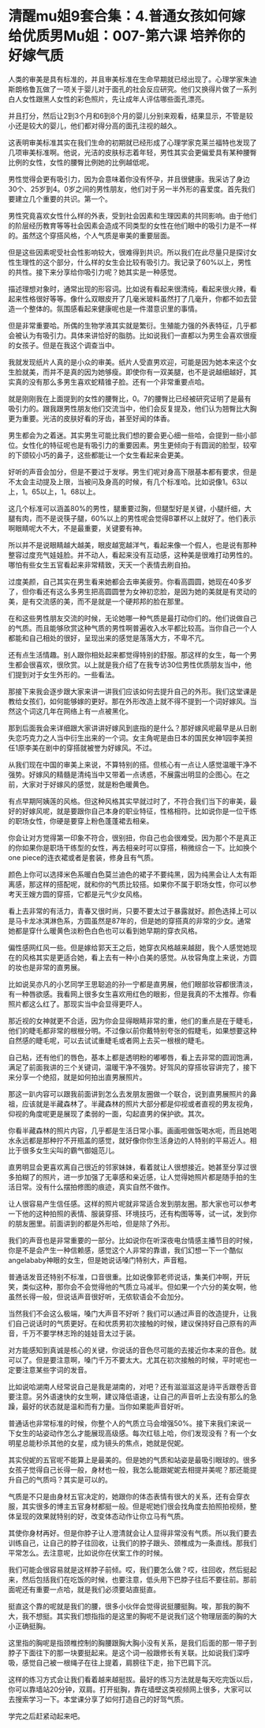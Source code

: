 # 清醒mu姐9套合集：4.普通女孩如何嫁给优质男Mu姐：007-第六课 培养你的好嫁气质

人类的审美是具有标准的，并且审美标准在生命早期就已经出现了。心理学家朱迪斯朗格鲁瓦做了一项关于婴儿对于面孔的社会反应研究。他们又换得片做了一系列白人女性跟黑人女性的彩色照片，先让成年人评估哪些面孔漂亮。

并且打分，然后让2到3个月和6到8个月的婴儿分别来观看，结果显示，不管是较小还是较大的婴儿，他们都对得分高的面孔注视的越久。

这表明审美标准其实在我们生命的初期就已经形成了心理学家克莱兰福特也发现了几项审美标准啊。他说，光洁的皮肤标志着年轻，男性其实会更偏爱具有某种腰臀比例的女性，女性的腰臀比例她的比例越低呢。

男性觉得会更有吸引力，因为会意味着你没有怀孕，并且很健康。我采访了身边30个、25岁到4。0岁之间的男性朋友，他们对于另一半外形的喜爱度。首先我们要建立几个重要的共识。第一个。

男性究竟喜欢女性什么样的外表，受到社会因素和生理因素的共同影响。由于他们的阶层经历教育等等社会因素会造成不同类型的女性在他们眼中的吸引力是不一样的。虽然这个穿搭风格，个人气质是审美的重要层面。

但是这些因素呢受社会性影响较大，很难得到共识。所以我们在此尽量只是探讨女性生理性的这个部分，什么样的女生会比较有吸引力。我记录了60%以上，男性的共性。接下来分享给你吸引力呢？她其实是一种感觉。

描述理想对象时，通常出现的形容词。比如说有看起来很清纯，看起来很火辣，看起来性格很好等等。像什么双眼皮开了几毫米玻料虽然打了几毫升，你都不如去营造一个整体的。氛围感看起来健康呢也是一件潜意识里的事情。

但是非常重要哈。所偶的生物学液其实就是繁衍。生殖能力强的外表特征，几乎都会被认为有吸引力。具体来讲恰好的脂肪。比如说我们一直都以为男生会喜欢很瘦的女孩子。但是在我这个调查当中。

我就发现纸片人真的是小众的审美。纸片人受直男欢迎，可能是因为她本来这个女生脸就美，而并不是真的因为她够瘦。即使你有一双美腿，也不是说越细越好，其实真的没有那么多男生喜欢蛇精锥子脸。还有一个非常重要点哈。

就是刚刚我在上面提到的女性的腰臀比，0。7的腰臀比已经被研究证明了是最有吸引力的。跟我跟男性朋友他们交流当中，他们会反复提及，他们认为翘臀比大胸更为重要。光洁的皮肤好看的牙齿，甚至好闻的体香。

男生都会为之着迷。其实男生可能比我们想的要会更心细一些哈，会提到一些小部位。女性化的特征呢也是有吸引力的重要因素。男生更倾向于有圆润的脸型，较窄的下颌较小巧的鼻子，这些都能让一个女生看起来会更美。

好听的声音会加分，但是不要过于发嗲。男生们呢对身高下限基本都有要求，但是不太会主动提及上限，当被问及身高的时候，有几个标准哈。比如说像1。63以上，1。65以上，1。68以上。

这几个标准可以涵盖80%的男性，腿重要过胸，但腿型好是关键，小腿纤细，大腿有肉，而不是说筷子腿，60%以上的男性呢会觉得B罩杯以上就好了。他们表示啊眼睛呢大不大，不是最重要，关键要有神。

所以并不是说眼睛越大越美，眼皮越宽越洋气，看起来像一个假人，也是说有那种整容过度充气娃娃脸。并不动人，看起来没有互动感，这种美是很难打动男性的。哪怕有些女生五官看起来非常精致，天天一个表情去刷自拍。

过度美颜，自己其实在男生看来她都会去审美疲劳。你看高圆圆，她现在40多岁了，但你看还有这么多男生把高圆圆誉为女神初恋脸，是因为她的美就是有灵动的美，是有交流感的美，而不是就是一个硬邦邦的脸在那里。

在和这些男性朋友交流的时候，无论她哪一种气质是最打动你们的。他们说做自己的气质。而且能够欣赏这种气质的男性啊普遍收入水平都比较高。当你自己一个人都能和自己相处的很好，呈现出来的感觉是落落大方，不卑不亢。

还有点生活情趣。别人跟你相处起来都觉得特别的舒服。那这样的女生，每一个男生都会很喜欢，很欣赏。以上就是我介绍了在我专访30位男性优质朋友当中，他们提到对于女生外形的。一些看法。

那接下来我会逐步跟大家来讲一讲我们应该如何去提升自己的外形。我们这堂课是教给女孩们，如何能够嫁的更好。那在外形改造上就不得不提到一个词好嫁风。当然这个词这几年在网络上有一点被黑化。

那到后面我会来详细跟大家讲讲好嫁风到底指的是什么？那好嫁风呢最早是从日剧失恋巧克力之人当中衍生出来的一个词。女主角呢是由日本的国民女神1园李美担任1原李美在剧中的穿搭就被誉为好嫁风。不过。

从我们现在中国的审美上来说，不算特别的搭。但核心有一点让人感觉温暖干净不强势。好嫁风的精髓是清纯当中又带着一点诱惑，不展露出明显的企图心。在之前，大家对于好嫁风的感觉，就是粉色暖黄色。

有点早期阿姨莲的风格。但这种风格其实早就过时了，不符合我们当下的审美，最好的好嫁风呢，就是要跟你自己本身的职业特征，性格相符。比如说你是一位干练的职场女性，你硬是要穿上粉色蓬蓬裙去相亲。

你会让对方觉得第一印象不符合，很别扭，你自己也会很难受。因为那个不是真正的你如果你是职场干练型的女性，再去相亲时可以穿搭，稍微综合一下。比如换个one piece的连衣裙或者是套装，修身且有气质。

颜色上你可以选择米色系暖白色莫兰迪色的裙子不要纯黑，因为纯黑会让人太有距离感，那这样的搭配呢，就和你的气质比较搭。如果你不属于职场女性，你可以参考天王嫂方圆的穿搭，它都是元气少女风格。

看上去非常的有活力，青春又很时尚，只要不要太过于暴露就好。颜色选择上可以是马卡龙冰淇淋色系，方圆虽然是87年的，但是她的穿搭真的非常的少女。通常她都是穿什么暖黄色淡粉色白色也可以看到她早期的穿衣风格。

偏性感网红风一些。但是嫁给郭天王之后，她穿衣风格越来越甜，我个人感觉她现在的风格其实是更适合她，看上去有一种小白美的感觉。从妆容角度上来说，方圆的妆也是非常的直男展。

比如说吴亦凡的小艺同学王思聪追的孙一宁都是直男展，他们眼部妆容都很清淡，有一种唇欲感。我看网上很多女生喜欢用红色的眼影，但是我真的不太推荐。你看照片都这么红了。那现实当中会显得更吓人。

那近视的女神就更不合适，因为你会显得眼睛非常的重，他们的重点是在于睫毛，他们的睫毛都非常的根根分明。不过像以前你戴特别夸张的假睫毛，如果想要这种自然感的睫毛呢，可以去试试重睫毛或者网上去买一根根的睫毛。

自己粘，还有他们的唇色，基本上都是透明粉的嘟嘟唇，看上去非常的圆润饱满，满足了前面我讲的三个关键词，温暖干净不强势。好驾风的穿搭妆容讲完了，接下来分享一个绝招，就是如何拍出直男展照片。

那这一趴内容可以跟我前面讲到怎么去发朋友圈做一个联合，说到直男展照片的鼻祖，应该就是半藏森林了。半藏森林的照片大部分都是仰视或者直视的男友视角，仰视的角度呢更是展现了柔弱的一面，勾起直男的保护欲。其次。

你看半藏森林的照片内容，几乎都是生活日常小事。画画啦做饭喝水呃，而且她喝水永远都是那种拧不开瓶盖的感觉，就好像你你生活身边的人特别的平易近人。相比于很多女生尖叫的霸气御姐范儿。

直男明显会更喜欢离自己很近的邻家妹妹，看着就让人很想接近。她甚至分享过很多拍糊了的照片，进一步加强了无辜感和亲近感，让人觉得她照片都是随手拍的生活日常。没有什么摆拍修图的痕迹，真实自然不做作。

让人很容易产生信任感。这样的照片呢就非常适合发到朋友圈。那大家也可以参考一下他的这种拍照的表情、服装穿搭、环境技巧，还有构图等等，试一试，发到你的朋友圈里。前面讲到的都是外形哈，但是除了外形。

我们的声音也是非常重要的一部分。比如说你在听深夜电台情感主播节目的时候，你是不是会产生一种信赖感，感觉这个人非常的靠谱，我们幻想一下一个酷似angelababy神眼的女生，但是她说话嗓门特别大，声音粗。

普通话发音还特别不标准，口音很重。比如说像郭老师说话，集美们冲啊，开玩笑，类似这种，那你会不会觉得他的气质立马减半。但如果一个六分的美女啊，他虽然长得一般，但说话声音很好听，无侬软语会不会加分。

当然我们不会这么极端，嗓门大声音不好听？我们可以通过声音的改造提升，让我们自己说话时的气质更好。在和优质男初次接触的时候，建议保持好自己原有的声音，千万不要学林志玲的娃娃音太过于装。

对方能感知到真诚是核心的关键，你说话的音色尽可能的去接近你本来的音色。就可以了。但是要注意啊，嗓门千万不要太大。尤其在初次接触的时候，平时呢也一定要注意某些字词的发音。

比如说哈湖南人经常说自己是我是湖南的，对吧？还有滋滋滋这是诗平舌跟卷舌音要注意。另外语速快的女生啊，建议降低语速，让自己的声音听上去没有那么的急躁，最好的状态就是温和而有力量。当你如果能声音好听。

普通话也非常标准的时候，你整个人的气质立马会增强50%。接下来我们来说一下女生的站姿动作怎么才能展现高级感。每次红毯上哈，你们发现没有？有一个女明星总能秒杀其他的女星，成为镜头的焦点，她就是倪妮。

其实倪妮的五官呢不能算上是最美的。但是她的气质和站姿是最吸引眼球的。很多女孩子觉得自己长得一般，身材也一般，我怎么能跟妮妮去相提并美呢？那还能提升自己的气质吗？其实是可以的。

气质是不只是由身材五官决定的，她跟你的体态表情有很大的关系，还有会穿衣服，其实很多的博主五官身材都挺一般。但是呢她们很会找角度去拍照拍视频，整体呈现的效果就特别的好，改变体态动作让你立马有气质。

其使你身材再好。但是你脖子让人澄清就会让人显得非常没有气质。所以我们要去训练自己，让自己的脖子往回收，让我们的脖子跟头、颈椎成为一条直线。那我们平常怎么。去注意呢，比如说你在伏案工作的时候。

我们可能会很容易就是这样脖子前倾。哎，我们要怎么做？哎，往回收，然后挺起来，然后包括我们在吃饭的时候，也要注意，低头用下巴脖子往后不要往前。那前面呢还有重要一点哈，就是我们必须要站直挺直。

挺直这个靠的呢就是我们的腰，很多小伙伴会觉得说挺腰挺胸。唉，那我的胸不大，我不想挺。其实我们想指指的是这里的胸呢不是说我们这个物理层面的胸的大小正确挺胸。

这里指的胸呢是指颈椎控制的胸腰跟胸大胸小没有关系，是我们后面的那一带子到脖子下面往下的那一块要挺起来。是这个词一般跟修长有关联。比如说我们深呼吸，感觉自己被一根绳子在往上提着，肩膀往下走，抬下巴肩下沉。

这样的练习方式会让我们看着越来越挺拔。最好的练习方法就是每天吃完饭以后，你可以靠墙站20分钟，双肩。打开挺胸，靠在墙壁这类视频网上很多，大家可以去搜索学习一下。本堂课分享了如何打造自己的好驾气质。

学完之后赶紧动起来吧。